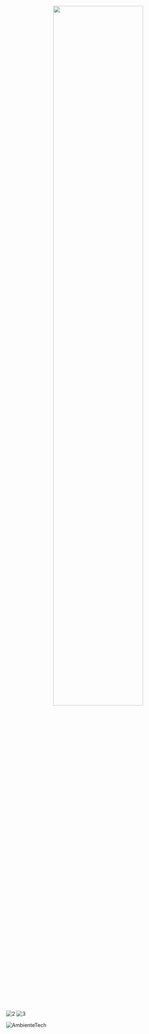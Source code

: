 <p align="center">
  <img src="https://github.com/JefHuiza/Fundamentos-de-Dise-o/assets/156036185/d3c66dfb-5faa-419b-bf1b-d897ea110ce7" width="70%">
</p>

![2](https://github.com/JefHuiza/Fundamentos-de-Dise-o/assets/151795724/8bbe39c7-6a1f-44ca-883a-cfe035510a99)
![3](https://github.com/JefHuiza/Fundamentos-de-Dise-o/assets/151795724/ae39af4d-d88a-4376-8510-1b9a40845cfb)

![AmbienteTech](https://github.com/JefHuiza/Fundamentos-de-Dise-o/assets/151795724/ec2e4b78-4f34-40d6-8a56-f5b0bcc08fbf)
